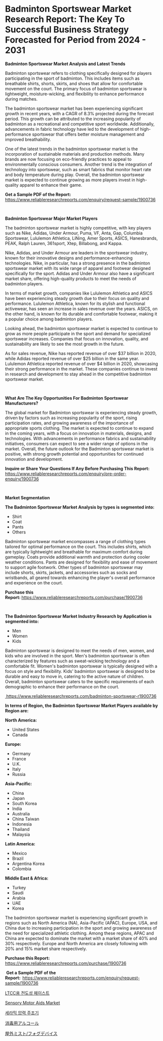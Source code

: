 <p><h1>Badminton Sportswear Market Research Report: The Key To Successful Business Strategy Forecasted for Period from 2024 - 2031</h1></p><p><strong>Badminton Sportswear Market Analysis and Latest Trends</strong></p>
<p><p>Badminton sportswear refers to clothing specifically designed for players participating in the sport of badminton. This includes items such as breathable shirts, shorts, skirts, and shoes that allow for comfortable movement on the court. The primary focus of badminton sportswear is lightweight, moisture-wicking, and flexibility to enhance performance during matches.</p><p>The badminton sportswear market has been experiencing significant growth in recent years, with a CAGR of 8.3% projected during the forecast period. This growth can be attributed to the increasing popularity of badminton as a recreational and competitive sport worldwide. Additionally, advancements in fabric technology have led to the development of high-performance sportswear that offers better moisture management and improved breathability.</p><p>One of the latest trends in the badminton sportswear market is the incorporation of sustainable materials and production methods. Many brands are now focusing on eco-friendly practices to appeal to environmentally conscious consumers. Another trend is the integration of technology into sportswear, such as smart fabrics that monitor heart rate and body temperature during play. Overall, the badminton sportswear market is expected to continue growing as more players invest in high-quality apparel to enhance their game.</p></p>
<p><strong>Get a Sample PDF of the Report:&nbsp;</strong> <a href="https://www.reliableresearchreports.com/enquiry/request-sample/1900736">https://www.reliableresearchreports.com/enquiry/request-sample/1900736</a></p>
<p>&nbsp;</p>
<p><strong>Badminton Sportswear Major Market Players</strong></p>
<p><p>The badminton sportswear market is highly competitive, with key players such as Nike, Adidas, Under Armour, Puma, VF, Anta, Gap, Columbia Sportswear, Lululemon Athletica, LiNing, Amer Sports, ASICS, Hanesbrands, PEAK, Ralph Lauren, 361sport, Xtep, Billabong, and Kappa.</p><p>Nike, Adidas, and Under Armour are leaders in the sportswear industry, known for their innovative designs and performance-enhancing technologies. Nike, in particular, has a strong presence in the badminton sportswear market with its wide range of apparel and footwear designed specifically for the sport. Adidas and Under Armour also have a significant market share, offering high-quality products to meet the needs of badminton players.</p><p>In terms of market growth, companies like Lululemon Athletica and ASICS have been experiencing steady growth due to their focus on quality and performance. Lululemon Athletica, known for its stylish and functional activewear, has seen an increase in sales revenue over the years. ASICS, on the other hand, is known for its durable and comfortable footwear, making it a popular choice among badminton players.</p><p>Looking ahead, the badminton sportswear market is expected to continue to grow as more people participate in the sport and demand for specialized sportswear increases. Companies that focus on innovation, quality, and sustainability are likely to see the most growth in the future.</p><p>As for sales revenue, Nike has reported revenue of over $37 billion in 2020, while Adidas reported revenue of over $25 billion in the same year. Lululemon Athletica reported revenue of over $4 billion in 2020, showcasing their strong performance in the market. These companies continue to invest in research and development to stay ahead in the competitive badminton sportswear market.</p></p>
<p>&nbsp;</p>
<p><strong>What Are The Key Opportunities For Badminton Sportswear Manufacturers?</strong></p>
<p><p>The global market for Badminton sportswear is experiencing steady growth, driven by factors such as increasing popularity of the sport, rising participation rates, and growing awareness of the importance of appropriate sports clothing. The market is expected to continue to expand in the coming years, with a focus on innovation in materials, designs, and technologies. With advancements in performance fabrics and sustainability initiatives, consumers can expect to see a wider range of options in the market. Overall, the future outlook for the Badminton sportswear market is positive, with strong growth potential and opportunities for continued innovation and development.</p></p>
<p><strong>Inquire or Share Your Questions If Any Before Purchasing This Report:</strong> <a href="https://www.reliableresearchreports.com/enquiry/pre-order-enquiry/1900736">https://www.reliableresearchreports.com/enquiry/pre-order-enquiry/1900736</a></p>
<p>&nbsp;</p>
<p><strong>Market Segmentation</strong></p>
<p><strong>The Badminton Sportswear Market Analysis by types is segmented into:</strong></p>
<p><ul><li>Shirt</li><li>Coat</li><li>Pants</li><li>Others</li></ul></p>
<p><p>Badminton sportswear market encompasses a range of clothing types tailored for optimal performance on the court. This includes shirts, which are typically lightweight and breathable for maximum comfort during gameplay. Coats provide additional warmth and protection during cooler weather conditions. Pants are designed for flexibility and ease of movement to support agile footwork. Other types of badminton sportswear may include shorts, skirts, jackets, and accessories such as socks and wristbands, all geared towards enhancing the player's overall performance and experience on the court.</p></p>
<p><strong>Purchase this Report:&nbsp;</strong><a href="https://www.reliableresearchreports.com/purchase/1900736">https://www.reliableresearchreports.com/purchase/1900736</a></p>
<p>&nbsp;</p>
<p><strong>The Badminton Sportswear Market Industry Research by Application is segmented into:</strong></p>
<p><ul><li>Men</li><li>Women</li><li>Kids</li></ul></p>
<p><p>Badminton sportswear is designed to meet the needs of men, women, and kids who are involved in the sport. Men's badminton sportswear is often characterized by features such as sweat-wicking technology and a comfortable fit. Women's badminton sportswear is typically designed with a focus on style and flexibility. Kids' badminton sportswear is designed to be durable and easy to move in, catering to the active nature of children. Overall, badminton sportswear caters to the specific requirements of each demographic to enhance their performance on the court.</p></p>
<p><a href="https://www.reliableresearchreports.com/badminton-sportswear-r1900736">&nbsp;https://www.reliableresearchreports.com/badminton-sportswear-r1900736</a></p>
<p><strong>In terms of Region, the Badminton Sportswear Market Players available by Region are:</strong></p>
<p>
    <p> <strong> North America: </strong>
        <ul>
            <li>United States</li>
            <li>Canada</li>
        </ul>
        </p> 
    <p> <strong> Europe: </strong>
        <ul>
            <li>Germany</li>
            <li>France</li>
            <li>U.K.</li>
            <li>Italy</li>
            <li>Russia</li>
        </ul>
        </p> 
    <p> <strong> Asia-Pacific: </strong>
        <ul>
            <li>China</li>
            <li>Japan</li>
            <li>South Korea</li>
            <li>India</li>
            <li>Australia</li>
            <li>China Taiwan</li>
            <li>Indonesia</li>
            <li>Thailand</li>
            <li>Malaysia</li>
        </ul>
        </p> 
    <p> <strong> Latin America: </strong>
        <ul>
            <li>Mexico</li>
            <li>Brazil</li>
            <li>Argentina Korea</li>
            <li>Colombia</li>
        </ul>
        </p> 
    <p> <strong> Middle East & Africa: </strong>
        <ul>
            <li>Turkey</li>
            <li>Saudi</li>
            <li>Arabia</li>
            <li>UAE</li>
            <li>Korea</li>
        </ul>
    </p>
    </p>
<p><p>The badminton sportswear market is experiencing significant growth in regions such as North America (NA), Asia-Pacific (APAC), Europe, USA, and China due to increasing participation in the sport and growing awareness of the need for specialized athletic clothing. Among these regions, APAC and China are expected to dominate the market with a market share of 40% and 30% respectively. Europe and North America are closely following with 20% and 15% market share respectively.</p></p>
<p><strong>Purchase this Report: </strong><a href="https://www.reliableresearchreports.com/purchase/1900736">https://www.reliableresearchreports.com/purchase/1900736</a></p>
<p>&nbsp;<strong>Get a Sample PDF of the Report:&nbsp;&nbsp;</strong><a href="https://www.reliableresearchreports.com/enquiry/request-sample/1900736">https://www.reliableresearchreports.com/enquiry/request-sample/1900736</a></p>
<p><strong></strong></p>
<p><p><a href="https://github.com/JosefaRice/Market-Research-Report-List-1/blob/main/4320357151690.md">LTCC용 전도성 페이스트</a></p><p><a href="https://github.com/mateobossinovero/Market-Research-Report-List-1/blob/main/sensory-motor-aids-market.md">Sensory Motor Aids Market</a></p><p><a href="https://medium.com/@levihamilton519/2024%EB%85%84%EB%B6%80%ED%84%B0-2031%EB%85%84%EA%B9%8C%EC%A7%80-%EC%84%B8%EB%9D%BC%EB%AF%B9-%EA%B0%80%EC%95%95-%EC%A3%BC%EC%A1%B0%EA%B8%B0-%EC%8B%9C%EC%9E%A5-%EC%84%B1%EC%9E%A5-%EC%A0%84%EB%A7%9D%EC%9D%80-%EC%8B%9C%EC%9E%A5-%EB%8F%99%ED%96%A5-%EB%B6%84%EC%84%9D%EC%97%90-%EB%94%B0%EB%9D%BC-%EC%9D%91%EC%9A%A9-%EB%B6%84%EC%84%9D-%EC%A7%80%EC%97%AD-%EC%A0%84%EB%A7%9D-%EB%B0%8F-%EC%88%98%EC%9D%B5%EC%9D%B4-%EC%9D%98-cagr%EB%A1%9C-%EC%98%88%EC%B8%A1%EB%90%A9%EB%8B%88%EB%8B%A4-218e791064fe">세라믹 압력 주조기</a></p><p><a href="https://medium.com/@jarrellroob/%E6%AC%A1%E3%81%AE%E6%96%87%E3%82%92%E6%97%A5%E6%9C%AC%E8%AA%9E%E3%81%AB%E7%BF%BB%E8%A8%B3%E3%81%97%E3%81%A6%E3%81%8F%E3%81%A0%E3%81%95%E3%81%84-%E3%83%A9%E3%83%83%E3%83%93%E3%83%B3%E3%82%B0%E3%82%A2%E3%83%AB%E3%82%B3%E3%83%BC%E3%83%AB%E5%B8%82%E5%A0%B4%E3%81%AE%E5%B1%95%E6%9C%9B-%E5%AE%8C%E5%85%A8%E3%81%AA%E7%94%A3%E6%A5%AD%E5%88%86%E6%9E%90-2024%E5%B9%B4%E3%81%8B%E3%82%892031%E5%B9%B4-c831b93a1253">消毒用アルコール</a></p><p><a href="https://medium.com/@jonathanstephens626/%E5%B1%8B%E5%A4%96%E9%9C%A7%E3%81%8A%E3%82%88%E3%81%B3%E9%9C%A7%E3%83%87%E3%83%90%E3%82%A4%E3%82%B9%E5%B8%82%E5%A0%B4%E3%81%AE%E8%A6%8F%E6%A8%A1%E3%81%AF-%E5%B9%B4%E9%96%93%E6%88%90%E9%95%B7%E7%8E%87-%E3%81%A7%E6%88%90%E9%95%B7%E3%81%97%E3%81%A6%E3%81%8A%E3%82%8A-%E3%81%93%E3%81%AE%E3%83%AC%E3%83%9D%E3%83%BC%E3%83%88%E3%81%A7%E3%81%AF%E5%B8%82%E5%A0%B4%E3%82%BB%E3%82%B0%E3%83%A1%E3%83%B3%E3%83%86%E3%83%BC%E3%82%B7%E3%83%A7%E3%83%B3-%E6%88%90%E9%95%B7-%E3%81%8A%E3%82%88%E3%81%B32024%E5%B9%B4%E3%81%8B%E3%82%892031%E5%B9%B4%E3%81%BE%E3%81%A7%E3%81%AE%E4%BA%88%E6%B8%AC%E5%88%86%E6%9E%90%E3%81%8C%E3%82%AB%E3%83%90%E3%83%BC%E3%81%95%E3%82%8C%E3%81%A6%E3%81%84%E3%81%BE%E3%81%99-693eead915cf">屋外ミスト/フォグデバイス</a></p></p>